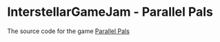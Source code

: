 # InterstellarGameJam - Parallel Pals
The source code for the game <a href="https://flamingonator.itch.io/parallel-pals">Parallel Pals</a>
